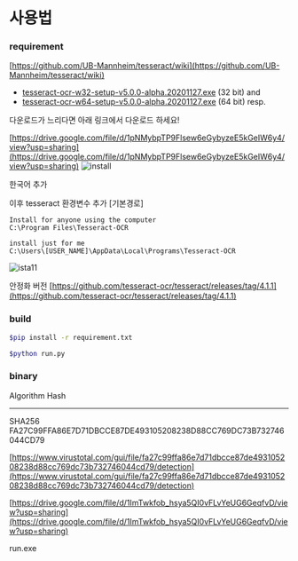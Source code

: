 # 사용법

### requirement

[https://github.com/UB-Mannheim/tesseract/wiki](https://github.com/UB-Mannheim/tesseract/wiki)

- [tesseract-ocr-w32-setup-v5.0.0-alpha.20201127.exe](https://digi.bib.uni-mannheim.de/tesseract/tesseract-ocr-w32-setup-v5.0.0-alpha.20201127.exe) (32 bit) and
- [tesseract-ocr-w64-setup-v5.0.0-alpha.20201127.exe](https://digi.bib.uni-mannheim.de/tesseract/tesseract-ocr-w64-setup-v5.0.0-alpha.20201127.exe) (64 bit) resp.

다운로드가 느리다면 아래 링크에서 다운로드 하세요!

[https://drive.google.com/file/d/1pNMybpTP9Flsew6eGybyzeE5kGeIW6y4/view?usp=sharing](https://drive.google.com/file/d/1pNMybpTP9Flsew6eGybyzeE5kGeIW6y4/view?usp=sharing)
![install](https://user-images.githubusercontent.com/39151805/106919417-794a7e80-674d-11eb-9593-daca519e588f.png)

한국어 추가

이후 tesseract 환경변수 추가
[기본경로]
```
Install for anyone using the computer
C:\Program Files\Tesseract-OCR

install just for me
C:\Users\[USER_NAME]\AppData\Local\Programs\Tesseract-OCR
```
![ista11](https://user-images.githubusercontent.com/39151805/106923921-e95b0380-6751-11eb-9e9e-9444d3aa8d79.png)


안정화 버전
[https://github.com/tesseract-ocr/tesseract/releases/tag/4.1.1](https://github.com/tesseract-ocr/tesseract/releases/tag/4.1.1)

### build

```bash
$pip install -r requirement.txt

$python run.py
```

### binary

Algorithm       Hash                                                                   

---

SHA256          FA27C99FFA86E7D71DBCCE87DE493105208238D88CC769DC73B732746044CD79

[https://www.virustotal.com/gui/file/fa27c99ffa86e7d71dbcce87de493105208238d88cc769dc73b732746044cd79/detection](https://www.virustotal.com/gui/file/fa27c99ffa86e7d71dbcce87de493105208238d88cc769dc73b732746044cd79/detection)

[https://drive.google.com/file/d/1ImTwkfob_hsya5QI0vFLvYeUG6GeqfvD/view?usp=sharing](https://drive.google.com/file/d/1ImTwkfob_hsya5QI0vFLvYeUG6GeqfvD/view?usp=sharing)

run.exe
